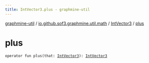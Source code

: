```yaml
---
title: IntVector3.plus - graphmine-util
---
```


[graphmine-util](../../index.html) / [io.github.sof3.graphmine.util.math](../index.html) / [IntVector3](index.html) / [plus](./plus.html)

# plus

`operator fun plus(that: `[`IntVector3`](index.html)`): `[`IntVector3`](index.html)